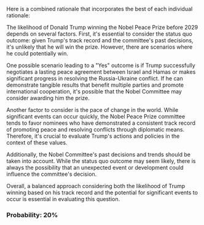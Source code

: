 Here is a combined rationale that incorporates the best of each individual rationale:

The likelihood of Donald Trump winning the Nobel Peace Prize before 2029 depends on several factors. First, it's essential to consider the status quo outcome: given Trump's track record and the committee's past decisions, it's unlikely that he will win the prize. However, there are scenarios where he could potentially win.

One possible scenario leading to a "Yes" outcome is if Trump successfully negotiates a lasting peace agreement between Israel and Hamas or makes significant progress in resolving the Russia-Ukraine conflict. If he can demonstrate tangible results that benefit multiple parties and promote international cooperation, it's possible that the Nobel Committee may consider awarding him the prize.

Another factor to consider is the pace of change in the world. While significant events can occur quickly, the Nobel Peace Prize committee tends to favor nominees who have demonstrated a consistent track record of promoting peace and resolving conflicts through diplomatic means. Therefore, it's crucial to evaluate Trump's actions and policies in the context of these values.

Additionally, the Nobel Committee's past decisions and trends should be taken into account. While the status quo outcome may seem likely, there is always the possibility that an unexpected event or development could influence the committee's decision.

Overall, a balanced approach considering both the likelihood of Trump winning based on his track record and the potential for significant events to occur is essential in evaluating this question.

### Probability: 20%